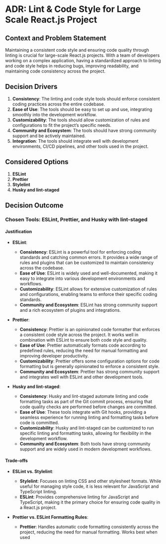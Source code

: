 # ADR: Lint & Code Style for Large Scale React.js Project

## Context and Problem Statement

Maintaining a consistent code style and ensuring code quality through linting is crucial for large-scale React.js projects. With a team of developers working on a complex application, having a standardized approach to linting and code style helps in reducing bugs, improving readability, and maintaining code consistency across the project.

## Decision Drivers

1. **Consistency**: The linting and code style tools should enforce consistent coding practices across the entire codebase.
2. **Ease of Use**: The tools should be easy to set up and use, integrating smoothly into the development workflow.
3. **Customizability**: The tools should allow customization of rules and configurations to fit the project’s specific needs.
4. **Community and Ecosystem**: The tools should have strong community support and be actively maintained.
5. **Integration**: The tools should integrate well with development environments, CI/CD pipelines, and other tools used in the project.

## Considered Options

1. **ESLint**
2. **Prettier**
3. **Stylelint**
4. **Husky and lint-staged**

## Decision Outcome

### Chosen Tools: **ESLint, Prettier, and Husky with lint-staged**

#### Justification

- **ESLint**:
    - **Consistency**: ESLint is a powerful tool for enforcing coding standards and catching common errors. It provides a wide range of rules and plugins that can be customized to maintain consistency across the codebase.
    - **Ease of Use**: ESLint is widely used and well-documented, making it easy to integrate into various development environments and workflows.
    - **Customizability**: ESLint allows for extensive customization of rules and configurations, enabling teams to enforce their specific coding standards.
    - **Community and Ecosystem**: ESLint has strong community support and a rich ecosystem of plugins and integrations.

- **Prettier**:
    - **Consistency**: Prettier is an opinionated code formatter that enforces a consistent code style across the project. It works well in combination with ESLint to ensure both code style and quality.
    - **Ease of Use**: Prettier automatically formats code according to predefined rules, reducing the need for manual formatting and improving developer productivity.
    - **Customizability**: Prettier offers some configuration options for code formatting but is generally opinionated to enforce a consistent style.
    - **Community and Ecosystem**: Prettier has strong community support and integrates well with ESLint and other development tools.

- **Husky and lint-staged**:
    - **Consistency**: Husky and lint-staged automate linting and code formatting tasks as part of the Git commit process, ensuring that code quality checks are performed before changes are committed.
    - **Ease of Use**: These tools integrate with Git hooks, providing a seamless experience for running linting and formatting tasks before code is committed.
    - **Customizability**: Husky and lint-staged can be customized to run specific linting and formatting tasks, allowing for flexibility in the development workflow.
    - **Community and Ecosystem**: Both tools have strong community support and are widely used in modern development workflows.

#### Trade-offs

- **ESLint vs. Stylelint**:
    - **Stylelint**: Focuses on linting CSS and other stylesheet formats. While useful for managing style code, it is less relevant for JavaScript and TypeScript linting.
    - **ESLint**: Provides comprehensive linting for JavaScript and TypeScript, making it the primary choice for ensuring code quality in a React.js project.

- **Prettier vs. ESLint Formatting Rules**:
    - **Prettier**: Handles automatic code formatting consistently across the project, reducing the need for manual formatting. Works best when used
